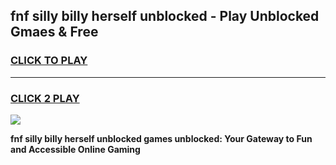 
## fnf silly billy herself unblocked - Play Unblocked Gmaes & Free
<h3>
<a href="https://premium.freeplayer.one?title=fnf_silly_billy_herself_unblocked&ref=20F">CLICK TO PLAY</a></h3>
<hr>

<h3>
<a href="https://premium.freeplayer.one?title=fnf_silly_billy_herself_unblocked&ref=20F">CLICK 2 PLAY</a>
  
</h3>

<a href="https://premium.freeplayer.one?title=fnf_silly_billy_herself_unblocked&ref=20F/"><img src="https://clearcache.store/games.png"></a>


**fnf silly billy herself unblocked games unblocked: Your Gateway to Fun and Accessible Online Gaming**
